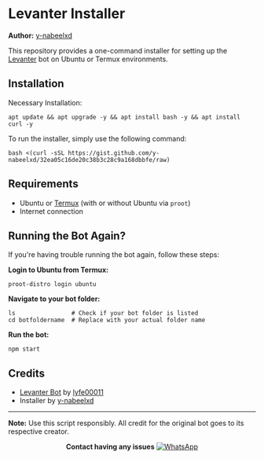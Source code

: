 # Levanter Installer

**Author:** [y-nabeelxd](https://github.com/y-nabeelxd)

This repository provides a one-command installer for setting up the [Levanter](https://github.com/lyfe00011/levanter) bot on Ubuntu or Termux environments.

## Installation

Necessary Installation:

```
apt update && apt upgrade -y && apt install bash -y && apt install curl -y
```

To run the installer, simply use the following command:

```
bash <(curl -sSL https://gist.github.com/y-nabeelxd/32ea05c16de20c38b3c28c9a168dbbfe/raw)
```

## Requirements

- Ubuntu or [Termux](https://f-droid.org/repo/com.termux_1021.apk) (with or without Ubuntu via `proot`)
- Internet connection

## Running the Bot Again?

If you're having trouble running the bot again, follow these steps:

**Login to Ubuntu from Termux:**

```
proot-distro login ubuntu
```

**Navigate to your bot folder:**

```
ls                # Check if your bot folder is listed
cd botfoldername  # Replace with your actual folder name
```

**Run the bot:**

```
npm start
```

## Credits

- [Levanter Bot](https://github.com/lyfe00011/levanter) by [lyfe00011](https://github.com/lyfe00011)
- Installer by [y-nabeelxd](https://github.com/y-nabeelxd)

---

**Note:** Use this script responsibly. All credit for the original bot goes to its respective creator.

<p align="center">
  <b>Contact having any issues</b>
  <a href="https://wa.me/917736799273">
    <img src="https://img.shields.io/badge/WhatsApp-Contact%20Now-brightgreen?style=for-the-badge&logo=whatsapp" alt="WhatsApp">
  </a>
</p>
